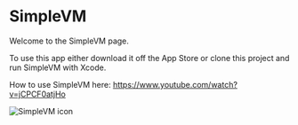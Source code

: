 # SimpleVM

Welcome to the SimpleVM page.

To use this app either download it off the App Store or clone this project and run SimpleVM with Xcode.

How to use SimpleVM here: https://www.youtube.com/watch?v=jCPCF0atjHo





![SimpleVM icon](https://github.com/CatsoftwareOfficial/SimpleVM/assets/109800377/1026682c-0da8-415a-8057-37b84906c451)
